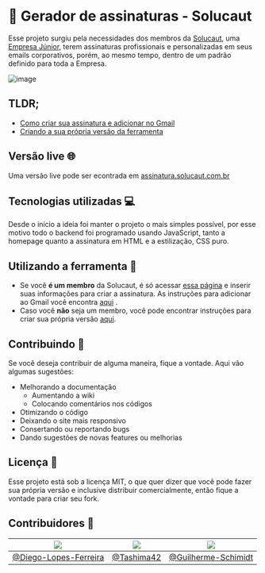 
# 📧 Gerador de assinaturas - Solucaut
Esse projeto surgiu pela necessidades dos membros da [Solucaut](https://solucaut.com.br), uma [Empresa Júnior](https://www.brasiljunior.org.br/conheca-o-mej),  terem assinaturas profissionais e personalizadas em seus emails corporativos, porém, ao mesmo tempo, dentro de um padrão definido para toda a Empresa.

![image](https://user-images.githubusercontent.com/23709916/85934678-c5cb0300-b8bc-11ea-9bd9-50bc1bd9660b.png)

## TLDR;
- [Como criar sua assinatura e adicionar no Gmail](https://github.com/Solucaut/Gerador-de-assinaturas/wiki/Gerando-uma-assinatura)
- [Criando a sua própria versão da ferramenta](https://github.com/Solucaut/Gerador-de-assinaturas/wiki/Criando-a-sua-pr%C3%B3pria-vers%C3%A3o)

## Versão live 🌐
Uma versão live pode ser econtrada em [assinatura.solucaut.com.br](https://assinatura.solucaut.com.br)

## Tecnologias utilizadas 💻
Desde o início a ideia foi manter o projeto o mais simples possível, por esse motivo todo o backend foi programado usando JavaScript, tanto a homepage quanto a assinatura em HTML e a estilização, CSS puro.

## Utilizando a ferramenta 🔌
* Se você **é um membro** da Solucaut, é só acessar [essa página](https://assinatura.solucaut.com.br) e inserir suas informações para criar a assinatura. As instruções para adicionar ao Gmail você encontra [aqui](https://github.com/Solucaut/Gerador-de-assinaturas/wiki/Gerando-uma-assinatura) .
* Caso você **não** seja um membro, você pode encontrar instruções para criar sua própria versão [aqui](https://github.com/Solucaut/Gerador-de-assinaturas/wiki/Criando-a-sua-pr%C3%B3pria-vers%C3%A3o).

 ## Contribuindo 🔎
 Se você deseja contribuir de alguma maneira, fique a vontade. Aqui vão algumas sugestões:
 * Melhorando a documentação
	 * Aumentando a wiki
	 * Colocando comentários nos códigos
 * Otimizando o código
 * Deixando o site mais responsivo
 * Consertando ou reportando bugs
 * Dando sugestões de novas features ou melhorias
 
 ## Licença 📕
 Esse projeto está sob a licença MIT, o que quer dizer que você pode fazer sua própria versão e inclusive distribuir comercialmente, então fique a vontade para criar seu fork.
 
 ## Contribuidores 🗿
| [![](https://github.com/Diego-Lopes-Ferreira.png?size=150)](https://github.com/Diego-Lopes-Ferreira) | [![](https://github.com/tashima42.png?size=150)](https://github.com/tashima42) | [![](https://github.com/Guilherme-Schmidt.png?size=150)](https://github.com/Guilherme-Schmidt) |
|--|--|--|
| [@Diego-Lopes-Ferreira](https://github.com/Diego-Lopes-Ferreira) | [@Tashima42](https://github.com/tashima42) | [@Guilherme-Schimidt](https://github.com/Guilherme-Schmidt) |
